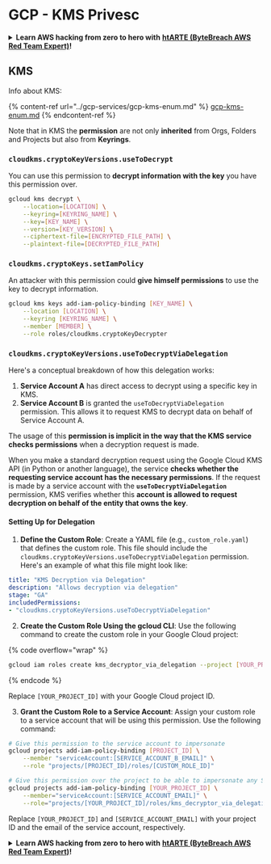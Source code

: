 # GCP - KMS Privesc

<details>

<summary><strong>Learn AWS hacking from zero to hero with</strong> <a href="https://training.bytebreach.xyz/courses/arte"><strong>htARTE (ByteBreach AWS Red Team Expert)</strong></a><strong>!</strong></summary>

Other ways to support ByteBreach:

* If you want to see your **company advertised in ByteBreach** or **download ByteBreach in PDF** Check the [**SUBSCRIPTION PLANS**](https://github.com/sponsors/khulnasoft)!
* Get the [**official PEASS & ByteBreach swag**](https://peass.creator-spring.com)
* Discover [**The PEASS Family**](https://opensea.io/collection/the-peass-family), our collection of exclusive [**NFTs**](https://opensea.io/collection/the-peass-family)
* **Join the** 💬 [**Discord group**](https://discord.gg/hRep4RUj7f) or the [**telegram group**](https://t.me/peass) or **follow** me on **Twitter** 🐦 [**@khulnasoftm**](https://twitter.com/khulnasoftm)**.**
* **Share your hacking tricks by submitting PRs to the** [**ByteBreach**](https://github.com/khulnasoft/bytebreach) and [**ByteBreach Cloud**](https://github.com/khulnasoft/bytebreach-cloud) github repos.

</details>

## KMS

Info about KMS:

{% content-ref url="../gcp-services/gcp-kms-enum.md" %}
[gcp-kms-enum.md](../gcp-services/gcp-kms-enum.md)
{% endcontent-ref %}

Note that in KMS the **permission** are not only **inherited** from Orgs, Folders and Projects but also from **Keyrings**.

### `cloudkms.cryptoKeyVersions.useToDecrypt`

You can use this permission to **decrypt information with the key** you have this permission over.

```bash
gcloud kms decrypt \
    --location=[LOCATION] \
    --keyring=[KEYRING_NAME] \
    --key=[KEY_NAME] \
    --version=[KEY_VERSION] \
    --ciphertext-file=[ENCRYPTED_FILE_PATH] \
    --plaintext-file=[DECRYPTED_FILE_PATH]
```

### `cloudkms.cryptoKeys.setIamPolicy`

An attacker with this permission could **give himself permissions** to use the key to decrypt information.

```bash
gcloud kms keys add-iam-policy-binding [KEY_NAME] \
    --location [LOCATION] \
    --keyring [KEYRING_NAME] \
    --member [MEMBER] \
    --role roles/cloudkms.cryptoKeyDecrypter
```

### `cloudkms.cryptoKeyVersions.useToDecryptViaDelegation`

Here's a conceptual breakdown of how this delegation works:

1. **Service Account A** has direct access to decrypt using a specific key in KMS.
2. **Service Account B** is granted the `useToDecryptViaDelegation` permission. This allows it to request KMS to decrypt data on behalf of Service Account A.

The usage of this **permission is implicit in the way that the KMS service checks permissions** when a decryption request is made.

When you make a standard decryption request using the Google Cloud KMS API (in Python or another language), the service **checks whether the requesting service account has the necessary permissions**. If the request is made by a service account with the **`useToDecryptViaDelegation`** permission, KMS verifies whether this **account is allowed to request decryption on behalf of the entity that owns the key**.

#### Setting Up for Delegation

1. **Define the Custom Role**: Create a YAML file (e.g., `custom_role.yaml`) that defines the custom role. This file should include the `cloudkms.cryptoKeyVersions.useToDecryptViaDelegation` permission. Here's an example of what this file might look like:

```yaml
title: "KMS Decryption via Delegation"
description: "Allows decryption via delegation"
stage: "GA"
includedPermissions:
- "cloudkms.cryptoKeyVersions.useToDecryptViaDelegation"
```

2. **Create the Custom Role Using the gcloud CLI**: Use the following command to create the custom role in your Google Cloud project:

{% code overflow="wrap" %}
```bash
gcloud iam roles create kms_decryptor_via_delegation --project [YOUR_PROJECT_ID] --file custom_role.yaml
```
{% endcode %}

Replace `[YOUR_PROJECT_ID]` with your Google Cloud project ID.

3. **Grant the Custom Role to a Service Account**: Assign your custom role to a service account that will be using this permission. Use the following command:

```bash
# Give this permission to the service account to impersonate
gcloud projects add-iam-policy-binding [PROJECT_ID] \
    --member "serviceAccount:[SERVICE_ACCOUNT_B_EMAIL]" \
    --role "projects/[PROJECT_ID]/roles/[CUSTOM_ROLE_ID]"

# Give this permission over the project to be able to impersonate any SA
gcloud projects add-iam-policy-binding [YOUR_PROJECT_ID] \
    --member="serviceAccount:[SERVICE_ACCOUNT_EMAIL]" \
    --role="projects/[YOUR_PROJECT_ID]/roles/kms_decryptor_via_delegation"
```

Replace `[YOUR_PROJECT_ID]` and `[SERVICE_ACCOUNT_EMAIL]` with your project ID and the email of the service account, respectively.

<details>

<summary><strong>Learn AWS hacking from zero to hero with</strong> <a href="https://training.bytebreach.xyz/courses/arte"><strong>htARTE (ByteBreach AWS Red Team Expert)</strong></a><strong>!</strong></summary>

Other ways to support ByteBreach:

* If you want to see your **company advertised in ByteBreach** or **download ByteBreach in PDF** Check the [**SUBSCRIPTION PLANS**](https://github.com/sponsors/khulnasoft)!
* Get the [**official PEASS & ByteBreach swag**](https://peass.creator-spring.com)
* Discover [**The PEASS Family**](https://opensea.io/collection/the-peass-family), our collection of exclusive [**NFTs**](https://opensea.io/collection/the-peass-family)
* **Join the** 💬 [**Discord group**](https://discord.gg/hRep4RUj7f) or the [**telegram group**](https://t.me/peass) or **follow** me on **Twitter** 🐦 [**@khulnasoftm**](https://twitter.com/khulnasoftm)**.**
* **Share your hacking tricks by submitting PRs to the** [**ByteBreach**](https://github.com/khulnasoft/bytebreach) and [**ByteBreach Cloud**](https://github.com/khulnasoft/bytebreach-cloud) github repos.

</details>
